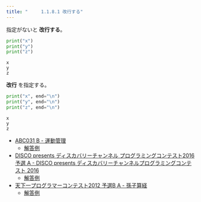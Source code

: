 ```yaml
---
title: "　　　1.1.8.1 改行する"
---
```


指定がないと **改行する**。

```python:サンプルコード：sample_28.py
print("x")
print("y")
print("z")
```

```text:実行結果
x
y
z
```

**改行** を指定する。

```python:サンプルコード：sample_29.py
print("x", end="\n")
print("y", end="\n")
print("z", end="\n")
```

```text:実行結果
x
y
z
```

- [ABC031 B - 運動管理](https://atcoder.jp/contests/abc031/tasks/abc031_b)
    - [解答例](https://atcoder.jp/contests/abc031/submissions/15404536)
- [DISCO presents ディスカバリーチャンネル プログラミングコンテスト2016 予選 A - DISCO presents ディスカバリーチャンネルプログラミングコンテスト 2016](https://atcoder.jp/contests/discovery2016-qual/tasks/discovery_2016_qual_a)
    - [解答例](https://atcoder.jp/contests/discovery2016-qual/submissions/15567129)
- [天下一プログラマーコンテスト2012 予選B A - 孫子算経](https://atcoder.jp/contests/tenka1-2012-qualB/tasks/tenka1_2012_5)
    - [解答例](https://atcoder.jp/contests/tenka1-2012-qualB/submissions/15407848)